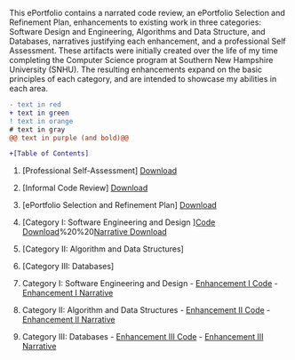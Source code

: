 This ePortfolio contains a narrated code review, an ePortfolio Selection and Refinement Plan, enhancements to existing work in three categories:  Software Design and Engineering, Algorithms and Data Structure, and Databases, narratives justifying each enhancement, and a professional Self Assessment. These artifacts were initially created over the life of my time completing the Computer Science program at Southern New Hampshire University (SNHU).  The resulting enhancements expand on the basic principles of each category, and are intended to showcase my abilities in each area.   


```diff
- text in red
+ text in green
! text in orange
# text in gray
@@ text in purple (and bold)@@
```
```diff
+[Table of Contents]
 ```
1. [Professional Self-Assessment] [Download](https://github.com/michaelpclisbee/michaelpclisbee.github.io/blob/main/Professional%20Self%20Assessment.docx)
2. [Informal Code Review] [Download](https://youtu.be/gQ-wygnmFLA)
3. [ePortfolio Selection and Refinement Plan] [Download](https://github.com/michaelpclisbee/michaelpclisbee.github.io/blob/main/ePortfolio%20Selection%20and%20Refinement%20Plan.docx)
4. [Category I: Software Engineering and Design ][Code Download](https://github.com/michaelpclisbee/michaelpclisbee.github.io/blob/main/Cat1_Software%20Engineering%20and%20Design.zip)%20%20[Narrative Download](https://github.com/michaelpclisbee/michaelpclisbee.github.io/blob/main/Category%201%20Narrative.docx)
5. [Category II: Algorithm and Data Structures] 
6. [Category III: Databases] 



1.  Category I:   Software Engineering and Design
        - [Enhancement I Code](https://github.com/michaelpclisbee/michaelpclisbee.github.io/blob/main/Cat1_Software%20Engineering%20and%20Design.zip)
        - [Enhancement I Narrative](https://github.com/michaelpclisbee/michaelpclisbee.github.io/blob/main/Category%201%20Narrative.docx)

2.  Category II:  Algorithm and Data Structures
        - [Enhancement II Code](https://github.com/michaelpclisbee/michaelpclisbee.github.io/blob/main/Cat2_Algorithm%20and%20Data%20Structures.zip)
        - [Enhancement II Narrative](https://github.com/michaelpclisbee/michaelpclisbee.github.io/blob/main/Category%202%20Narrative.docx)

3.  Category III: Databases
        - [Enhancement III Code](https://github.com/michaelpclisbee/michaelpclisbee.github.io/blob/main/Cat3_Databases.zip)
        - [Enhancement III Narrative](https://github.com/michaelpclisbee/michaelpclisbee.github.io/blob/main/Category%203%20Narrative.docx)





